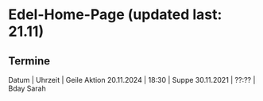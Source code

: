 Edel-Home-Page (updated last: 21.11)
=====================
Termine
-------
Datum      | Uhrzeit | Geile Aktion
20.11.2024 | 18:30   | Suppe
30.11.2021 | ??:??   | Bday Sarah
